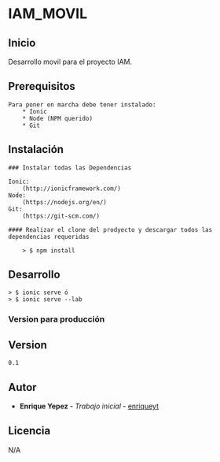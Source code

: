 # IAM_MOVIL

## Inicio

Desarrollo movil para el proyecto IAM.

## Prerequisitos

    Para poner en marcha debe tener instalado:
        * Ionic
        * Node (NPM querido)
        * Git 

## Instalación

    ### Instalar todas las Dependencias

    Ionic:
        (http://ionicframework.com/)
    Node:
        (https://nodejs.org/en/)
    Git:
        (https://git-scm.com/)

    #### Realizar el clone del prodyecto y descargar todos las dependencias requeridas

        > $ npm install

## Desarrollo

    > $ ionic serve ó 
    > $ ionic serve --lab
    
### Version para producción

## Version

    0.1

## Autor

* **Enrique Yepez** - *Trabajo inicial* - [enriqueyt](https://github.com/enriqueyt)

## Licencia

N/A